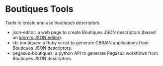 # Boutiques Tools
Tools to create and use boutiques descriptors.

* json-editor: a web page to create Boutiques JSON descriptors (based on <a href="https://github.com/jdorn/json-editor">jdorn's JSON editor</a>).
* cb-boutiques: a Ruby script to generate CBRAIN applications from Boutiques JSON descriptors.
* pegasus-boutiques: a python API to generate Pegasus workflows from Boutiques JSON descriptors.


